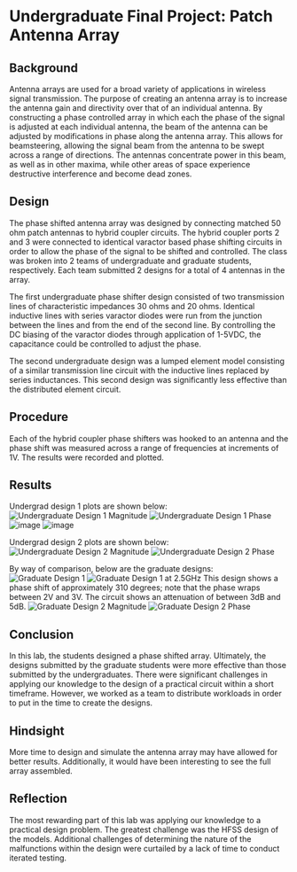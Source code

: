 # Undergraduate Final Project: Patch Antenna Array

## Background

Antenna arrays are used for a broad variety of applications in wireless signal transmission.  The purpose of creating an antenna array is to increase the antenna gain and directivity over that of an individual antenna.  By constructing a phase controlled array in which each the phase of the signal is adjusted at each individual antenna, the beam of the antenna can be adjusted by modifications in phase along the antenna array.  This allows for beamsteering, allowing the signal beam from the antenna to be swept across a range of directions.  The antennas concentrate power in this beam, as well as in other maxima, while other areas of space experience destructive interference and become dead zones.

## Design

The phase shifted antenna array was designed by connecting matched 50 ohm patch antennas to hybrid coupler circuits.  The hybrid coupler ports 2 and 3 were connected to identical varactor based phase shifting circuits in order to allow the phase of the signal to be shifted and controlled.  The class was broken into 2 teams of undergraduate and graduate students, respectively.  Each team submitted 2 designs for a total of 4 antennas in the array.

The first undergraduate phase shifter design consisted of two transmission lines of characteristic impedances 30 ohms and 20 ohms.  Identical inductive lines with series varactor diodes were run from the junction between the lines and from the end of the second line.  By controlling the DC biasing of the varactor diodes through application of 1-5VDC, the  capacitance could be controlled to adjust the phase.

The second undergraduate design was a lumped element model consisting of a similar transmission line circuit with the inductive lines replaced by series inductances.  This second design was significantly less effective than the distributed element circuit.

## Procedure

Each of the hybrid coupler phase shifters was hooked to an antenna and the phase shift was measured across a range of frequencies at increments of 1V.  The results were recorded and plotted.

## Results

Undergrad design 1 plots are shown below:
![Undergraduate Design 1 Magnitude](https://github.com/CourseReps/ECEN452-Spring2016/blob/master/FINAL_PROJECT/Undergrad/Design1/Undergrad_Design1_Mag_Freq.png)
![Undergraduate Design 1 Phase](https://github.com/CourseReps/ECEN452-Spring2016/blob/master/FINAL_PROJECT/Undergrad/Design1/Undergrad_Design1_Phase_Freq.png)
![image](https://github.com/CourseReps/ECEN452-Spring2016/blob/master/FINAL_PROJECT/Undergrad/Design1/Undergrad_Design1_Mag.png)
![image](https://github.com/CourseReps/ECEN452-Spring2016/blob/master/FINAL_PROJECT/Undergrad/Design1/Undergrad_Design1_Phase.png)

Undergrad design 2 plots are shown below:
![Undergraduate Design 2 Magnitude](https://github.com/CourseReps/ECEN452-Spring2016/blob/master/FINAL_PROJECT/Undergrad/Design2/Undergrad_Design2_Mag_Freq.png)
![Undergraduate Design 2 Phase](https://github.com/CourseReps/ECEN452-Spring2016/blob/master/FINAL_PROJECT/Undergrad/Design2/Undergrad_Design2_Phase_Freq.png)

By way of comparison, below are the graduate designs:
![Graduate Design 1](https://github.com/CourseReps/ECEN452-Spring2016/blob/master/FINAL_PROJECT/Graduate/Design1/Graduate1_Plot.png)
![Graduate Design 1 at 2.5GHz](https://github.com/CourseReps/ECEN452-Spring2016/blob/master/FINAL_PROJECT/Graduate/Design1/Graduate1_Plot_2.5GHz.png)
This design shows a phase shift of approximately 310 degrees; note that the phase wraps between 2V and 3V.  The circuit shows an attenuation of between 3dB and 5dB.
![Graduate Design 2 Magnitude](https://github.com/CourseReps/ECEN452-Spring2016/blob/master/FINAL_PROJECT/Graduate/Design2/Graduate2_Magnitude.png)
![Graduate Design 2 Phase](https://github.com/CourseReps/ECEN452-Spring2016/blob/master/FINAL_PROJECT/Graduate/Design2/Graduate2_Phase.png)


## Conclusion

In this lab, the students designed a phase shifted array.  Ultimately, the designs submitted by the graduate students were more effective than those submitted by the undergraduates.  There were significant challenges in applying our knowledge to the design of a practical circuit within a short timeframe.  However, we worked as a team to distribute workloads in order to put in the time to create the designs.

## Hindsight

More time to design and simulate the antenna array may have allowed for better results.  Additionally, it would have been interesting to see the full array assembled.

## Reflection

The most rewarding part of this lab was applying our knowledge to a practical design problem.  The greatest challenge was the HFSS design of the models.  Additional challenges of determining the nature of the malfunctions within the design were curtailed by a lack of time to conduct iterated testing.
